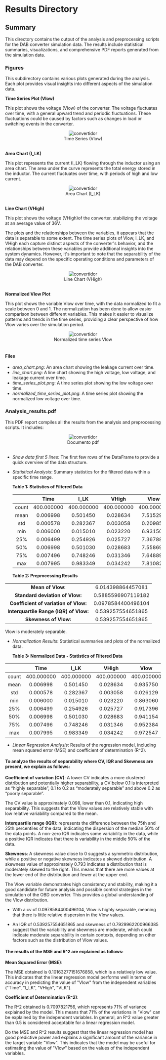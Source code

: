 # Results Directory

## Summary

This directory contains the output of the analysis and preprocessing scripts for the DAB converter simulation data. The results include statistical summaries, visualizations, and comprehensive PDF reports generated from the simulation data.


### Figures

This subdirectory contains various plots generated during the analysis. Each plot provides visual insights into different aspects of the simulation data.

**Time Series Plot (Vlow)**

This plot shows the voltage (Vlow) of the converter. The voltage fluctuates over time, with a general upward trend and periodic fluctuations. These fluctuations could be caused by factors such as changes in load or switching events in the converter.

<div align="center">
  <img src="/results/figures/time_series_plot.png" alt="convertidor"/>
</div>

<div align="center"> Time Series (Vlow)  </div> 
<br>

**Area Chart (I_LK)**

This plot represents the current (I_LK) flowing through the inductor using an area chart. The area under the curve represents the total energy stored in the inductor. The current fluctuates over time, with periods of high and low current.

<div align="center">
  <img src="/results/figures/area_chart.png" alt="convertidor"/>
</div>

<div align="center"> Area Chart (I_LK)  </div> 
<br>

**Line Chart (VHigh)**

This plot shows the voltage (VHigh)of the converter. stabilizing the voltage at an average value of 36V.

The plots and the relationships between the variables, it appears that the data is separable to some extent. The time series plots of Vlow, I_LK, and VHigh each capture distinct aspects of the converter's behavior, and the relationships between these variables provide additional insights into the system dynamics.
However, it's important to note that the separability of the data may depend on the specific operating conditions and parameters of the DAB converter.

<div align="center">
  <img src="/results/figures/line_chart.png" alt="convertidor"/>
</div>

<div align="center"> Line Chart (VHigh)  </div> 
<br>

**Normalized Vlow Plot**

This plot shows the variable Vlow over time, with the data normalized to fit a scale between 0 and 1. The normalization has been done to allow easier comparison between different variables. This makes it easier to visualize patterns and trends in the time series, providing a clear perspective of how Vlow varies over the simulation period.
<div align="center">
  <img src="/results/figures/normalized_time_series_plot.png" alt="convertidor"/>
</div>

<div align="center"> Normalized time series Vlow  </div> 
<br>



#### Files

- *area_chart.png*: An area chart showing the leakage current over time.
- *line_chart.png*: A line chart showing the high voltage, low voltage, and leakage current over time.
- *time_series_plot.png*: A time series plot showing the low voltage over time.
- *normalized_time_series_plot.png*: A time series plot showing the normalized low voltage over time.

### Analysis_results.pdf

This PDF report compiles all the results from the analysis and preprocessing scripts. It includes:
<div align="center">
  <img src="/results/figures/pdf.png" alt="convertidor"/>
</div>

<div align="center"> Documento pdf  </div> 
<br>

- *Show data first 5 lines*: The first few rows of the DataFrame to provide a quick overview of the data structure.
  
- *Statistical Analysis*: Summary statistics for the filtered data within a specific time range.

  **Table 1: Statistics of Filtered Data**
  
    |       |   Time   |   I_LK   |  VHigh  |  Vlow   |   VLK   |
  |:-----:|:--------:|:--------:|:-------:|:-------:|:-------:|
  | count | 400.000000 | 400.000000 | 400.000000 | 400.000000 | 400.000000 |
  | mean  | 0.006998   | 0.501450   | 0.028634   | 7.515296   | 0.496700   |
  | std   | 0.000578   | 0.282367   | 0.003058   | 0.209851   | 0.309936   |
  | min   | 0.006000   | 0.015010   | 0.023220   | 6.931500   | 0.167117   |
  | 25%   | 0.006499   | 0.254926   | 0.025727   | 7.367886   | 0.186799   |
  | 50%   | 0.006998   | 0.501030   | 0.028683   | 7.558694   | 0.502576   |
  | 75%   | 0.007496   | 0.748246   | 0.031346   | 7.648890   | 0.806880   |
  | max   | 0.007995   | 0.983349   | 0.034242   | 7.810822   | 0.824580   |
  

  **Table 2: Preprocessing Results**

|                                |                      |
|:------------------------------:|:--------------------:|
| **Mean of Vlow:**              | 6.014398864457081    |
| **Standard deviation of Vlow:**| 0.5885596907119182   |
| **Coefficient of variation of Vlow:** | 0.0978584400496104 |
| **Interquartile Range (IQR) of Vlow:** | 0.539257554651865  |
| **Skewness of Vlow:**          | 0.539257554651865    |

Vlow is moderately separable.

- *Normalization Results*: Statistical summaries and plots of the normalized data.

  **Table 3: Normalized Data - Statistics of Filtered Data**

|       |   Time   |   I_LK   |  VHigh  |  Vlow   |   VLK   |
|:-----:|:--------:|:--------:|:-------:|:-------:|:-------:|
| count | 400.000000 | 400.000000 | 400.000000 | 400.000000 | 400.000000 |
| mean  | 0.006998   | 0.501450   | 0.028634   | 0.935750   | 0.496700   |
| std   | 0.000578   | 0.282367   | 0.003058   | 0.026129   | 0.309936   |
| min   | 0.006000   | 0.015010   | 0.023220   | 0.863060   | 0.167117   |
| 25%   | 0.006499   | 0.254926   | 0.025727   | 0.917396   | 0.186799   |
| 50%   | 0.006998   | 0.501030   | 0.028683   | 0.941154   | 0.502576   |
| 75%   | 0.007496   | 0.748246   | 0.031346   | 0.952384   | 0.806880   |
| max   | 0.007995   | 0.983349   | 0.034242   | 0.972547   | 0.824580   |

    
- *Linear Regression Analysis*: Results of the regression model, including mean squared error (MSE) and coefficient of determination (R^2).

#### To analyze the results of separability where CV, IQR and Skewness are present, we explain as follows:

**Coefficient of variation (CV)**: A lower CV indicates a more clustered distribution and potentially higher separability, a CV below 0.1 is interpreted as “highly separable”, 0.1 to 0.2 as “moderately separable” and above 0.2 as “poorly separable”.

The CV value is approximately 0.098, lower than 0.1, indicating high separability. This suggests that the Vlow values are relatively stable with low relative variability compared to the mean.

**Interquartile range (IQR)**: represents the difference between the 75th and 25th percentiles of the data, indicating the dispersion of the median 50% of the data points. A non-zero IQR indicates some variability in the data, while a positive IQR indicates that there is variability in the middle 50% of the data.

**Skewness**: A skewness value close to 0 suggests a symmetric distribution, while a positive or negative skewness indicates a skewed distribution. A skewness value of approximately 0.793 indicates a distribution that is moderately skewed to the right. This means that there are more values at the lower end of the distribution and fewer at the upper end.

The Vlow variable demonstrates high consistency and stability, making it a good candidate for future analysis and possible control strategies in the simulation of the OBD converter. This provides a global understanding of the Vlow distribution.
 - With a cv of 0.0978584400496104, Vlow is highly separable, meaning that there is little relative dispersion in the Vlow values.

- An IQR of 0.539257554651865 and skewness of 0.7929962200966385 suggest that the variability and skewness are moderate, which could indicate moderate separability in certain contexts, depending on other factors such as the distribution of Vlow values.

#### The results of the MSE and R^2 are explained as follows: 

**Mean Squared Error (MSE)**:

The MSE obtained is 0.10163277151676858, which is a relatively low value. This indicates that the linear regression model performs well in terms of accuracy in predicting the value of "Vlow" from the independent variables ("Time", "I_LK", "VHigh", "VLK").

**Coefficient of Determination (R^2)**:

The R^2 obtained is 0.7097821756, which represents 71% of variance explained by the model. This means that 71% of the variations in "Vlow" can be explained by the independent variables. In general, an R^2 value greater than 0.5 is considered acceptable for a linear regression model.

Do the MSE and R^2 results suggest that the linear regression model has good predictive power and explains a significant amount of the variance in the target variable "Vlow". This indicates that the model may be useful for estimating the value of "Vlow" based on the values of the independent variables.
